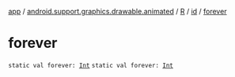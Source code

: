 [app](../../../index.md) / [android.support.graphics.drawable.animated](../../index.md) / [R](../index.md) / [id](index.md) / [forever](.)

# forever

`static val forever: `[`Int`](https://kotlinlang.org/api/latest/jvm/stdlib/kotlin/-int/index.html)
`static val forever: `[`Int`](https://kotlinlang.org/api/latest/jvm/stdlib/kotlin/-int/index.html)